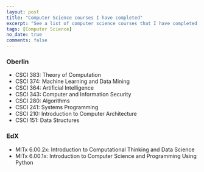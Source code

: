 ```yaml
---
layout: post
title: "Computer Science courses I have completed"
excerpt: "See a list of computer science courses that I have completed, in school and on MOOCs."
tags: [Computer Science]
no_date: true
comments: false
---
```


### Oberlin
- CSCI 383: Theory of Computation
- CSCI 374: Machine Learning and Data Mining
- CSCI 364: Artificial Intelligence
- CSCI 343: Computer and Information Security
- CSCI 280: Algorithms
- CSCI 241: Systems Programming
- CSCI 210: Introduction to Computer Architecture
- CSCI 151: Data Structures

### EdX
- MITx 6.00.2x: Introduction to Computational Thinking and Data Science
- MITx 6.00.1x: Introduction to Computer Science and Programming Using Python